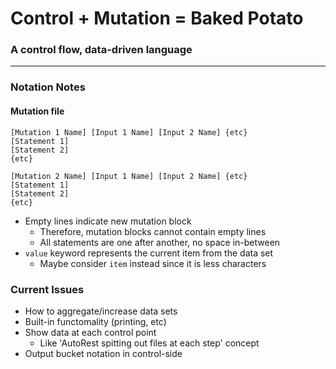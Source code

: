 # Control + Mutation = Baked Potato
### A control flow, data-driven language
---
### Notation Notes

#### Mutation file
```
[Mutation 1 Name] [Input 1 Name] [Input 2 Name] {etc}
[Statement 1]
[Statement 2]
{etc}

[Mutation 2 Name] [Input 1 Name] [Input 2 Name] {etc}
[Statement 1]
[Statement 2]
{etc}
```
- Empty lines indicate new mutation block
  - Therefore, mutation blocks cannot contain empty lines
  - All statements are one after another, no space in-between
- `value` keyword represents the current item from the data set
  - Maybe consider `item` instead since it is less characters

### Current Issues
- How to aggregate/increase data sets
- Built-in functomality (printing, etc)
- Show data at each control point
  - Like 'AutoRest spitting out files at each step' concept
- Output bucket notation in control-side
